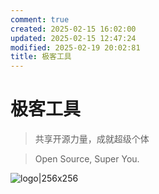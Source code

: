 ```yaml
---
comment: true
created: 2025-02-15 16:02:00
updated: 2025-02-15 12:47:24
modified: 2025-02-19 20:02:81
title: 极客工具
---
```


# 极客工具

> 共享开源力量，成就超级个体

>  Open Source, Super You.

![logo|256x256](logo.jpeg)
